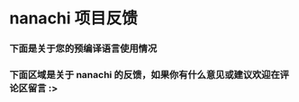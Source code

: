 # nanachi 项目反馈

### 下面是关于您的预编译语言使用情况

<script type="text/javascript" src="http://www.websitegoodies.com/poll.php?id=116285"></script>
<script >
    // 修改提交按钮文案为中文
    const form = document.forms[0];
    const selectElement = form.querySelector('input[type="submit"]');
    selectElement.value = "提交投票";
    selectElement.style.backgroundColor = "#1890ff";
    selectElement.style.color = "white";
    selectElement.style.padding = "2 8px";
    selectElement.style.cursor = "pointer";

</script>

### 下面区域是关于 nanachi 的反馈，如果你有什么意见或建议欢迎在评论区留言 :>

<div id="container"></div>
<link rel="stylesheet" href="https://imsun.github.io/gitment/style/default.css">
<script src="https://imsun.github.io/gitment/dist/gitment.browser.js"></script>
<script>
var gitment = new Gitment({
  id: '页面 ID', // 可选。默认为 location.href
  owner: 'RubyLouvre',
  repo: 'nanachi',
  oauth: {
    client_id: 'fe315c9f10c8dc15faa9',
    client_secret: 'c0b02a5f083f1d55b0ea2482da339ebf093dedc7',
  },
})
gitment.render('container')
</script>
